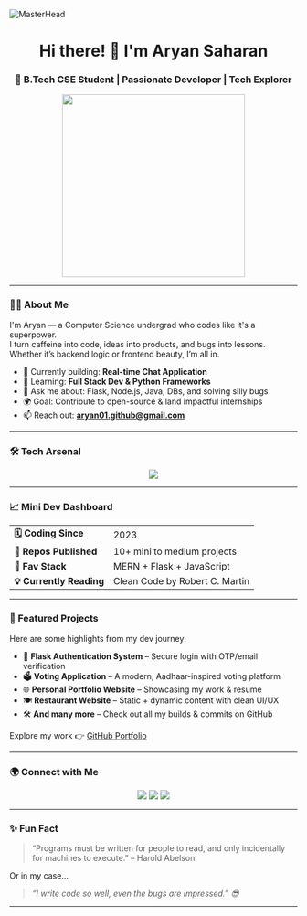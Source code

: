 ![MasterHead](https://media.licdn.com/dms/image/D5612AQFlxMRpK-On8g/article-cover_image-shrink_720_1280/0/1670602482212?e=2147483647&v=beta&t=1HWOX81_1_mfqzP2kdHty9dnCVgb-dmVsMuYhBKCnRQ)

<h1 align="center">Hi there! 👋 I'm Aryan Saharan</h1>
<h3 align="center">🚀 B.Tech CSE Student | Passionate Developer | Tech Explorer</h3>

<div align="center">
  <img src="https://i.pinimg.com/originals/ff/09/e3/ff09e3b7a5a7c0d80dbed6ff85a2483f.gif" width="320"/>
</div>

---

### 👨‍💻 About Me

I'm Aryan — a Computer Science undergrad who codes like it's a superpower.  
I turn caffeine into code, ideas into products, and bugs into lessons.  
Whether it’s backend logic or frontend beauty, I’m all in.  

- 🔭 Currently building: **Real-time Chat Application**
- 🌱 Learning: **Full Stack Dev & Python Frameworks**
- 💬 Ask me about: Flask, Node.js, Java, DBs, and solving silly bugs
- 🌍 Goal: Contribute to open-source & land impactful internships
- 📫 Reach out: **aryan01.github@gmail.com**

---

### 🛠 Tech Arsenal

<p align="center">
  <img src="https://skillicons.dev/icons?i=html,css,js,java,python,flask,nodejs,mongodb,mysql,git&theme=light" />
</p>

---

### 📈 Mini Dev Dashboard

<table>
  <tr>
    <td><strong>🗓️ Coding Since</strong></td>
    <td>2023</td>
  </tr>
  <tr>
    <td><strong>📁 Repos Published</strong></td>
    <td>10+ mini to medium projects</td>
  </tr>
  <tr>
    <td><strong>🔧 Fav Stack</strong></td>
    <td>MERN + Flask + JavaScript</td>
  </tr>
  <tr>
    <td><strong>💡 Currently Reading</strong></td>
    <td>Clean Code by Robert C. Martin</td>
  </tr>
</table>

---

### 🚀 Featured Projects

Here are some highlights from my dev journey:

- 🔐 **Flask Authentication System** – Secure login with OTP/email verification  
- 🗳️ **Voting Application** – A modern, Aadhaar-inspired voting platform  
- 🌐 **Personal Portfolio Website** – Showcasing my work & resume  
- 🍽️ **Restaurant Website** – Static + dynamic content with clean UI/UX  
- 🛠️ **And many more** – Check out all my builds & commits on GitHub

Explore my work 👉 [GitHub Portfolio](https://github.com/AryanSaharan01?tab=repositories)

---

### 🌍 Connect with Me

<p align="center">
  <a href="mailto:aryan01.github@gmail.com"><img src="https://img.shields.io/badge/Email-D14836?style=for-the-badge&logo=gmail&logoColor=white"/></a>
  <a href="https://www.linkedin.com/in/aryan-saharan-476537265?utm_source=share&utm_campaign=share_via&utm_content=profile&utm_medium=android_app"><img src="https://img.shields.io/badge/LinkedIn-0A66C2?style=for-the-badge&logo=linkedin&logoColor=white"/></a>
  <a href="https://github.com/AryanSaharan01"><img src="https://img.shields.io/badge/GitHub-333?style=for-the-badge&logo=github&logoColor=white"/></a>
</p>

---

### ✨ Fun Fact

> “Programs must be written for people to read, and only incidentally for machines to execute.” – Harold Abelson

Or in my case...  
> *“I write code so well, even the bugs are impressed.” 😎*

---
